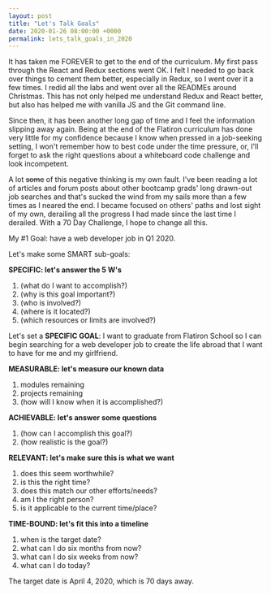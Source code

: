 ```yaml
---
layout: post
title: "Let's Talk Goals"
date: 2020-01-26 08:00:00 +0000
permalink: lets_talk_goals_in_2020
---
```


It has taken me FOREVER to get to the end of the curriculum. My first pass through the React and Redux sections went OK. I felt I needed to go back over things to cement them better, especially in Redux, so I went over it a few times. I redid all the labs and went over all the READMEs around Christmas. This has not only helped me understand Redux and React better, but also has helped me with vanilla JS and the Git command line.

Since then, it has been another long gap of time and I feel the information slipping away again. Being at the end of the Flatiron curriculum has done very little for my confidence because I know when pressed in a job-seeking setting, I won't remember how to best code under the time pressure, or, I'll forget to ask the right questions about a whiteboard code challenge and look incompetent.

A lot ~~some~~ of this negative thinking is my own fault. I've been reading a lot of articles and forum posts about other bootcamp grads' long drawn-out job searches and that's sucked the wind from my sails more than a few times as I neared the end. I became focused on others' paths and lost sight of my own, derailing all the progress I had made since the last time I derailed. With a 70 Day Challenge, I hope to change all this.

My #1 Goal: have a web developer job in Q1 2020.

Let's make some SMART sub-goals:

**SPECIFIC: let's answer the 5 W's**

1. (what do I want to accomplish?)
2. (why is this goal important?)
3. (who is involved?)
4. (where is it located?)
5. (which resources or limits are involved?)

Let's set a **SPECIFIC GOAL**: I want to graduate from Flatiron School so I can begin searching for a web developer job to create the life abroad that I want to have for me and my girlfriend.

**MEASURABLE: let's measure our known data**

1. modules remaining
2. projects remaining
3. (how will I know when it is accomplished?)

**ACHIEVABLE: let's answer some questions**

1. (how can I accomplish this goal?)
2. (how realistic is the goal?)

**RELEVANT: let's make sure this is what we want**

1. does this seem worthwhile?
2. is this the right time?
3. does this match our other efforts/needs?
4. am I the right person?
5. is it applicable to the current time/place?

**TIME-BOUND: let's fit this into a timeline**

1.  when is the target date?
2.  what can I do six months from now?
3.  what can I do six weeks from now?
4.  what can I do today?

The target date is April 4, 2020, which is 70 days away.
